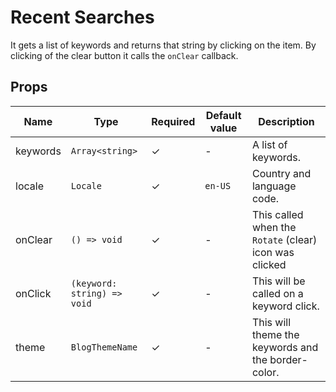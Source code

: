 # Recent Searches

It gets a list of keywords and returns that string by clicking on the item. By clicking of the clear button it calls the `onClear` callback.

<!-- STORY -->

## Props

| Name | Type | Required | Default value | Description
|------|------|----------|---------------|------------
| keywords | `Array<string>` | ✓ | - | A list of keywords.
| locale | `Locale` | ✓ | `en-US` | Country and language code.
| onClear | `() => void` | ✓ | - | This called when the `Rotate` (clear) icon was clicked
| onClick | `(keyword: string) => void` | ✓ | - | This will be called on a keyword click.
| theme | `BlogThemeName` | ✓ | - | This will theme the keywords and the border-color.

